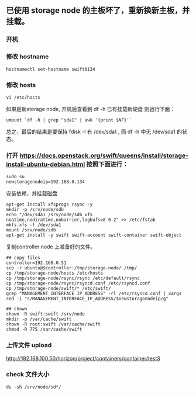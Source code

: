 
## 已使用 storage node 的主板坏了，重新换新主板，并挂载。

### 开机

### 修改 hostname

```shell
hostnamectl set-hostname swift0134
```

### 修改 hosts 

```shell
vi /etc/hosts
```

如果是新storage node, 开机后查看到 df -h 已有挂载新硬盘 则运行下面：

```shell
umount `df -h | grep "sda1" | awk '{print $NF}'`
```

总之，最后的结果是要保持 fdisk -l 有 /dev/sda1 , 而 df -h 中无 /dev/sda1 的状态。

### 打开 https://docs.openstack.org/swift/queens/install/storage-install-ubuntu-debian.html 按照下面进行：

```shell
sudo su 
newstoragenodeip=192.168.0.134
```

安装依赖，并挂载磁盘

```shell
apt-get install xfsprogs rsync -y
mkdir -p /srv/node/sdb
echo "/dev/sda1 /srv/node/sdb xfs noatime,nodiratime,nobarrier,logbufs=8 0 2" >> /etc/fstab
mkfs.xfs -f /dev/sda1
mount /srv/node/sdb
apt-get install -y swift swift-account swift-container swift-object
```

复制controller node 上准备好的文件。

```shell
## copy files 
controller=192.168.0.51
scp -r ubuntu@$controller:/tmp/storage-node/ /tmp/
cp /tmp/storage-node/hosts /etc/hosts
cp /tmp/storage-node/rsync/rsync /etc/default/rsync
cp /tmp/storage-node/rsync/rsyncd.conf /etc/rsyncd.conf
cp /tmp/storage-node/swift/* /etc/swift/
grep "MANAGEMENT_INTERFACE_IP_ADDRESS" -rl /etc/rsyncd.conf | xargs sed -i "s/MANAGEMENT_INTERFACE_IP_ADDRESS/$newstoragenodeip/g"

## chown 
chown -R swift:swift /srv/node
mkdir -p /var/cache/swift
chown -R root:swift /var/cache/swift
chmod -R 775 /var/cache/swift
```


### 上传文件 upload
http://192.168.100.50/horizon/project/containers/container/test3

### check 文件大小
```shell
du -sh /srv/node/sd*/
``` 


